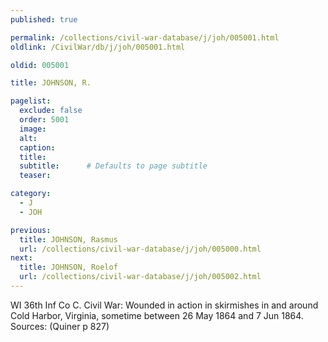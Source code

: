 ```yaml
---
published: true

permalink: /collections/civil-war-database/j/joh/005001.html
oldlink: /CivilWar/db/j/joh/005001.html

oldid: 005001

title: JOHNSON, R.

pagelist:
  exclude: false
  order: 5001
  image: 
  alt:
  caption:
  title:
  subtitle:      # Defaults to page subtitle
  teaser:

category: 
  - J 
  - JOH

previous:
  title: JOHNSON, Rasmus
  url: /collections/civil-war-database/j/joh/005000.html  
next:
  title: JOHNSON, Roelof
  url: /collections/civil-war-database/j/joh/005002.html   
---
```

WI 36th Inf Co C. Civil War: Wounded in action in skirmishes in and around Cold Harbor, Virginia, sometime between 26 May 1864 and 7 Jun 1864. Sources: (Quiner p 827)